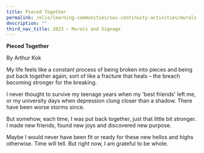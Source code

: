 ```yaml
---
title: Pieced Together
permalink: /elis/learning-communities/swi-continuity-activities/murals-and-signage/pieced-together/
description: ""
third_nav_title: 2023 – Murals and Signage
---
```

**Pieced Together**

By Arthur Kok

My life feels like a constant process of being broken into pieces and being put back together again; sort of like a fracture that heals – the breach becoming stronger for the breaking.

I never thought to survive my teenage years when my 'best friends' left me, or my university days when depression clung closer than a shadow. There have been worse storms since.

But somehow, each time, I was put back together, just that little bit stronger. I made new friends, found new joys and discovered new purpose.

Maybe I would never have been fit or ready for these new hellos and highs otherwise. Time will tell. But right now, I am grateful to be whole.
